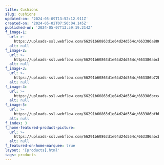 ```yaml
---
title: Cushions
slug: cushions
updated-on: '2024-05-09T13:52:12.911Z'
created-on: '2024-05-02T07:50:04.145Z'
published-on: '2024-05-07T13:59:19.214Z'
f_image-1:
  url: >-
    https://uploads-ssl.webflow.com/66291b60863d1e64d24d554c/663386a8861307c9829ca9f3_A18Sr9MuuGL._AC_UF894%2C1000_QL80_.jpg
  alt: null
f_image-2:
  url: >-
    https://uploads-ssl.webflow.com/66291b60863d1e64d24d554c/663386abcbcffd598a9a654b_A1vUtLbCIHL.jpg
  alt: null
f_image-3:
  url: >-
    https://uploads-ssl.webflow.com/66291b60863d1e64d24d554c/663386b72bf51239c858dd64_images%20(1).jpeg
  alt: null
f_image-4:
  url: >-
    https://uploads-ssl.webflow.com/66291b60863d1e64d24d554c/663386bcc45373fd4a6032a0_images%20(2).jpeg
  alt: null
f_image-5:
  url: >-
    https://uploads-ssl.webflow.com/66291b60863d1e64d24d554c/663386bfbb54192d879be8ab_images.jpeg
  alt: null
f_index: 3
f_home-featured-product-picture:
  url: >-
    https://uploads-ssl.webflow.com/66291b60863d1e64d24d554c/663386abcbcffd598a9a654b_A1vUtLbCIHL.jpg
  alt: null
f_featured-on-home-marquee: true
layout: '[products].html'
tags: products
---
```



